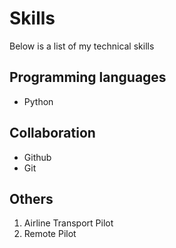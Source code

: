 # Skills

Below is a list of my technical skills

## Programming languages
- Python

## Collaboration
- Github
- Git

## Others
1. Airline Transport Pilot
2. Remote Pilot
